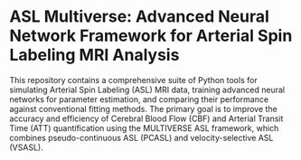 # ASL Multiverse: Advanced Neural Network Framework for Arterial Spin Labeling MRI Analysis

This repository contains a comprehensive suite of Python tools for simulating Arterial Spin Labeling (ASL) MRI data, training advanced neural networks for parameter estimation, and comparing their performance against conventional fitting methods. The primary goal is to improve the accuracy and efficiency of Cerebral Blood Flow (CBF) and Arterial Transit Time (ATT) quantification using the MULTIVERSE ASL framework, which combines pseudo-continuous ASL (PCASL) and velocity-selective ASL (VSASL).